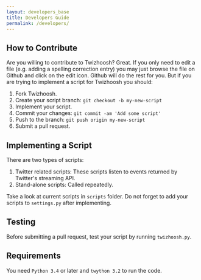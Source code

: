 ```yaml
---
layout: developers_base
title: Developers Guide
permalink: /developers/
---
```


## How to Contribute
 
Are you willing to contribute to Twizhoosh? Great. If you only need to edit a file (e.g. adding a spelling
correction entry) you may just browse the file on Github and click on the edit icon. Github will do the rest
for you. But if you are trying to implement a script for Twizhoosh you should:

1. Fork Twizhoosh.
2. Create your script branch: `git checkout -b my-new-script`
3. Implement your script.
4. Commit your changes: `git commit -am 'Add some script'`
5. Push to the branch: `git push origin my-new-script`
6. Submit a pull request.
 
## Implementing a Script

There are two types of scripts:

1. Twitter related scripts: These scripts listen to events returned by Twitter's streaming API.
2. Stand-alone scripts: Called repeatedly.

Take a look at current scripts in `scripts` folder. Do not forget to add your scripts to `settings.py` after
implementing.

## Testing
Before submitting a pull request, test your script by running `twizhoosh.py`.

## Requirements
You need `Python 3.4` or later and `twython 3.2` to run the code.
